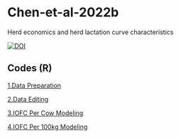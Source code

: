 # Chen-et-al-2022b
Herd economics and herd lactation curve characteristics

[![DOI](https://zenodo.org/badge/449431728.svg)](https://zenodo.org/badge/latestdoi/449431728)

## Codes (R)

[1.Data Preparation](https://github.com/Bovi-analytics/Chen-et-al-2022/blob/5d2b91d7ed5aa8809e8a1d92db73d826558e8c90/1.DataPreparation.Rmd)

[2.Data Editing](https://github.com/Bovi-analytics/Chen-et-al-2022/blob/5d2b91d7ed5aa8809e8a1d92db73d826558e8c90/2.DataEditing.Rmd)

[3.IOFC Per Cow Modeling](https://github.com/Bovi-analytics/Chen-et-al-2022/blob/5d2b91d7ed5aa8809e8a1d92db73d826558e8c90/3.IOFCPerCowModeling.Rmd)

[4.IOFC Per 100kg Modeling](https://github.com/Bovi-analytics/Chen-et-al-2022/blob/5d2b91d7ed5aa8809e8a1d92db73d826558e8c90/4.IOFCPer100kgModeling.Rmd)
